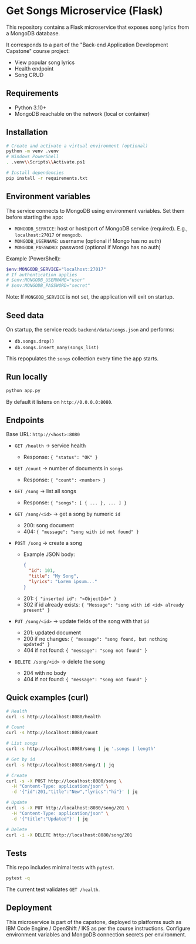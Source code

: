 # Get Songs Microservice (Flask)

This repository contains a Flask microservice that exposes song lyrics from a MongoDB database.

It corresponds to a part of the "Back-end Application Development Capstone" course project:
- View popular song lyrics
- Health endpoint
- Song CRUD

## Requirements
- Python 3.10+
- MongoDB reachable on the network (local or container)

## Installation

```bash
# Create and activate a virtual environment (optional)
python -m venv .venv
# Windows PowerShell
. .venv\\Scripts\\Activate.ps1

# Install dependencies
pip install -r requirements.txt
```

## Environment variables
The service connects to MongoDB using environment variables. Set them before starting the app:

- `MONGODB_SERVICE`: host or host:port of MongoDB service (required). E.g., `localhost:27017` or `mongodb`.
- `MONGODB_USERNAME`: username (optional if Mongo has no auth)
- `MONGODB_PASSWORD`: password (optional if Mongo has no auth)

Example (PowerShell):

```powershell
$env:MONGODB_SERVICE="localhost:27017"
# If authentication applies
# $env:MONGODB_USERNAME="user"
# $env:MONGODB_PASSWORD="secret"
```

Note: If `MONGODB_SERVICE` is not set, the application will exit on startup.

## Seed data
On startup, the service reads `backend/data/songs.json` and performs:
- `db.songs.drop()`
- `db.songs.insert_many(songs_list)`

This repopulates the `songs` collection every time the app starts.

## Run locally

```bash
python app.py
```

By default it listens on `http://0.0.0.0:8080`.

## Endpoints

Base URL: `http://<host>:8080`

- `GET /health` → service health
  - Response: `{ "status": "OK" }`

- `GET /count` → number of documents in `songs`
  - Response: `{ "count": <number> }`

- `GET /song` → list all songs
  - Response: `{ "songs": [ { ... }, ... ] }`

- `GET /song/<id>` → get a song by numeric `id`
  - 200: song document
  - 404: `{ "message": "song with id not found" }`

- `POST /song` → create a song
  - Example JSON body:
    ```json
    {
      "id": 101,
      "title": "My Song",
      "lyrics": "Lorem ipsum..."
    }
    ```
  - 201: `{ "inserted id": "<ObjectId>" }`
  - 302 if id already exists: `{ "Message": "song with id <id> already present" }`

- `PUT /song/<id>` → update fields of the song with that `id`
  - 201: updated document
  - 200 if no changes: `{ "message": "song found, but nothing updated" }`
  - 404 if not found: `{ "message": "song not found" }`

- `DELETE /song/<id>` → delete the song
  - 204 with no body
  - 404 if not found: `{ "message": "song not found" }`

## Quick examples (curl)

```bash
# Health
curl -s http://localhost:8080/health

# Count
curl -s http://localhost:8080/count

# List songs
curl -s http://localhost:8080/song | jq '.songs | length'

# Get by id
curl -s http://localhost:8080/song/1 | jq

# Create
curl -s -X POST http://localhost:8080/song \
  -H "Content-Type: application/json" \
  -d '{"id":201,"title":"New","lyrics":"hi"}' | jq

# Update
curl -s -X PUT http://localhost:8080/song/201 \
  -H "Content-Type: application/json" \
  -d '{"title":"Updated"}' | jq

# Delete
curl -i -X DELETE http://localhost:8080/song/201
```

## Tests

This repo includes minimal tests with `pytest`.

```bash
pytest -q
```

The current test validates `GET /health`.

## Deployment

This microservice is part of the capstone, deployed to platforms such as IBM Code Engine / OpenShift / IKS as per the course instructions. Configure environment variables and MongoDB connection secrets per environment.